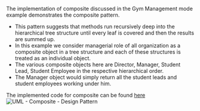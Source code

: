 The implementation of composite discussed in the Gym Management mode example demonstrates the composite pattern.<br>
* This pattern suggests that methods run recursively deep into the hierarchical tree structure until every leaf is covered and then the results are summed up.<br>
* In this example we consider managerial role of all organization as a composite object in a tree structure and each of these structures is treated as an individual object.<br>
* The various composite objects here are Director, Manager, Student Lead, Student Employee in the respective hierarchical order.<br>
* The Manager object would simply return all the student leads and student employees working under him.<br>

The implemented code for composite can be found [here](composite.rb) <br>
![UML - Composite - Design Pattern](prototype.png "UML - Composite - Design Pattern")
